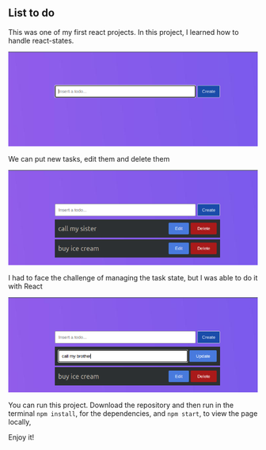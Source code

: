 ﻿## List to do
This was one of my first react projects. In this project, I learned how to handle react-states.

![enter image description here](https://github.com/EduHz/List-To-Do/blob/master/proyect%20images/Captura%20desde%202023-01-13%2017-25-49.png?raw=true)

We can put new tasks, edit them and delete them

![enter image description here](https://github.com/EduHz/List-To-Do/blob/master/proyect%20images/Captura%20desde%202023-01-13%2017-27-09.png?raw=true)

I had to face the challenge of managing the task state, but I was able to do it with React

![enter image description here](https://github.com/EduHz/List-To-Do/blob/master/proyect%20images/Captura%20desde%202023-01-13%2017-27-22.png?raw=true)

You can run this project. Download the repository and then run in the terminal `npm install`, for the dependencies, and `npm start`, to view the page locally,

Enjoy it!
